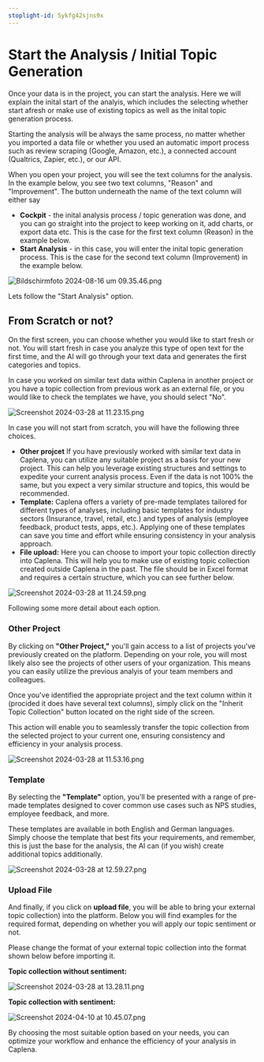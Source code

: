 ```yaml
---
stoplight-id: 5ykfg42sjns9x
---
```


# Start the Analysis / Initial Topic Generation
Once your data is in the project, you can start the analysis. Here we will explain the inital start of the analyis, which includes the selecting whether start afresh or make use of existing topics as well as the inital topic generation process.

Starting the analysis will be always the same process, no matter whether you imported a data file or whether you used an automatic import process such as review scraping (Google, Amazon, etc.), a connected account (Qualtrics, Zapier, etc.), or our API.

When you open your project, you will see the text columns for the analysis. In the example below, you see two text columns, "Reason" and "Improvement". The button underneath the name of the text column will either say
* **Cockpit** - the inital analysis process / topic generation was done, and you can go straight into the project to keep working on it, add charts, or export data etc. This is the case for the first text column (Reason) in the example below.
* **Start Analysis** - in this case, you will enter the inital topic generation process. This is the case for the second text column (Improvement) in the example below.

![Bildschirmfoto 2024-08-16 um 09.35.46.png](<../assets/images/Bildschirmfoto 2024-08-16 um 09.35.46.png>)

Lets follow the "Start Analysis" option.

## From Scratch or not?

On the first screen, you can choose whether you would like to start fresh or not. You will start fresh in case you analyze this type of open text for the first time, and the AI will go through your text data and generates the first categories and topics.

In case you worked on similar text data within Caplena in another project or you have a topic collection from previous work as an external file, or you would like to check the templates we have, you should select "No".

 ![Screenshot 2024-03-28 at 11.23.15.png](<../assets/images/Screenshot 2024-03-28 at 11.23.15.png>)

In case you will not start from scratch, you will have the following three choices.

- **Other projcet** If you have previously worked with similar text data in Caplena, you can utilize any suitable project as a basis for your new project. This can help you leverage existing structures and settings to expedite your current analysis process. Even if the data is not 100% the same, but you expect a very similar structure and topics, this would be recommended.
- **Template:** Caplena offers a variety of pre-made templates tailored for different types of analyses, including basic templates for industry sectors (Insurance, travel, retail, etc.) and types of analysis (employee feedback, product tests, apps, etc.). Applying one of these templates can save you time and effort while ensuring consistency in your analysis approach.
- **File upload:** Here you can choose to import your topic collection directly into Caplena. This will help you to make use of existing topic collection created outside Caplena in the past. The file should be in Excel format and requires a certain structure, which you can see further below.

 ![Screenshot 2024-03-28 at 11.24.59.png](<../assets/images/Screenshot 2024-03-28 at 11-2.24.59.png>)

Following some more detail about each option.

### Other Project
By clicking on **"Other Project,"** you'll gain access to a list of projects you've previously created on the platform. Depending on your role, you will most likely also see the projects of other users of your organization. This means you can easily utilize the previous analyis of your team members and colleagues.

Once you've identified the appropriate project and the text column within it (procided it does have several text columns), simply click on the "Inherit Topic Collection" button located on the right side of the screen.

This action will enable you to seamlessly transfer the topic collection from the selected project to your current one, ensuring consistency and efficiency in your analysis process.

![Screenshot 2024-03-28 at 11.53.16.png](<../assets/images/Screenshot 2024-03-28 at 11-2.53.16.png>)

### Template
By selecting the **"Template"** option, you'll be presented with a range of pre-made templates designed to cover common use cases such as NPS studies, employee feedback, and more. 

These templates are available in both English and German languages. Simply choose the template that best fits your requirements, and remember, this is just the base for the analysis, the AI can (if you wish) create additional topics additionally.

![Screenshot 2024-03-28 at 12.59.27.png](<../assets/images/Screenshot 2024-03-28 at 12.59.27.png>)

### Upload File
And finally, if you click on **upload file**, you will be able to bring your external topic collection) into the platform. Below you will find examples for the required format, depending on whether you will apply our topic sentiment or not.

Please change the format of your external topic collection into the format shown below before importing it.

 **Topic collection without sentiment:**

 ![Screenshot 2024-03-28 at 13.28.11.png](<../assets/images/Screenshot 2024-03-28 at 13.28.11.png>)

 **Topic collection with sentiment:**

 ![Screenshot 2024-04-10 at 10.45.07.png](<../assets/images/Screenshot 2024-04-10 at 10.45.07.png>)

By choosing the most suitable option based on your needs, you can optimize your workflow and enhance the efficiency of your analysis in Caplena.

